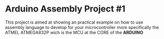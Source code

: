 # Arduino Assembly Project #1

This project is aimed at showing an practical example on how to use assembly language to develop for your microcontroller more specifically the ATMEL ATMEGA832P wich is the MCU at the CORE of the **ARDUINO**
